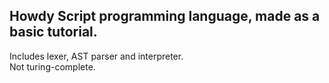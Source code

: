 ## Howdy Script programming language, made as a basic tutorial.
Includes lexer, AST parser and interpreter.  
Not turing-complete.